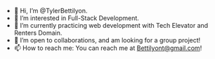 - 👋 Hi, I’m @TylerBettilyon.
- 👀 I’m interested in Full-Stack Development.
- 🌱 I’m currently practicing web development with Tech Elevator and Renters Domain.
- 💞️ I’m open to collaborations, and am looking for a group project!
- 📫 How to reach me: You can reach me at Bettilyont@gmail.com!

<!---
TylerBettilyon/TylerBettilyon is a ✨ special ✨ repository because its `README.md` (this file) appears on your GitHub profile.
You can click the Preview link to take a look at your changes.
--->

